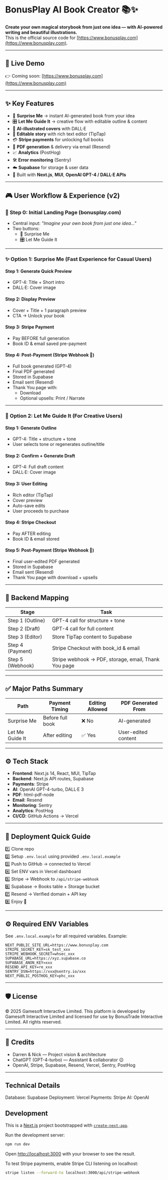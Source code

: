# BonusPlay AI Book Creator 📚✨

**Create your own magical storybook from just one idea — with AI-powered writing and beautiful illustrations.**  
This is the official source code for [https://www.bonusplay.com](https://www.bonusplay.com).

---

## 🚀 Live Demo

👉 Coming soon: [https://www.bonusplay.com](https://www.bonusplay.com)

---

## ✨ Key Features

- 🔮 **Surprise Me** → instant AI-generated book from your idea
- 🎛️ **Let Me Guide It** → creative flow with editable outline & content
- 🎨 **AI-illustrated covers** with DALL·E
- 📝 **Editable story** with rich text editor (TipTap)
- 💳 **Stripe payments** for unlocking full books
- 📄 **PDF generation** & delivery via email (Resend)
- 📈 **Analytics** (PostHog)
- 🛠 **Error monitoring** (Sentry)
- ☁️ **Supabase** for storage & user data
- 🚀 Built with **Next.js**, **MUI**, **OpenAI GPT-4 / DALL·E APIs**

---

## 🎮 User Workflow & Experience (v2)

### 🔰 Step 0: Initial Landing Page (bonusplay.com)

- Central input: _"Imagine your own book from just one idea..."_
- Two buttons:
  - 🔮 Surprise Me
  - 🎛️ Let Me Guide It

---

### ✨ Option 1: Surprise Me (Fast Experience for Casual Users)

#### Step 1: Generate Quick Preview
- GPT-4: Title + Short intro
- DALL·E: Cover image

#### Step 2: Display Preview
- Cover + Title + 1 paragraph preview
- CTA → Unlock your book

#### Step 3: Stripe Payment
- Pay BEFORE full generation
- Book ID & email saved pre-payment

#### Step 4: Post-Payment (Stripe Webhook 🚀)
- Full book generated (GPT-4)
- Final PDF generated
- Stored in Supabase
- Email sent (Resend)
- Thank You page with:
  - Download
  - Optional upsells: Print / Narrate

---

### 🎨 Option 2: Let Me Guide It (For Creative Users)

#### Step 1: Generate Outline
- GPT-4: Title + structure + tone
- User selects tone or regenerates outline/title

#### Step 2: Confirm + Generate Draft
- GPT-4: Full draft content
- DALL·E: Cover image

#### Step 3: User Editing
- Rich editor (TipTap)
- Cover preview
- Auto-save edits
- User proceeds to purchase

#### Step 4: Stripe Checkout
- Pay AFTER editing
- Book ID & email stored

#### Step 5: Post-Payment (Stripe Webhook 🚀)
- Final user-edited PDF generated
- Stored in Supabase
- Email sent (Resend)
- Thank You page with download + upsells

---

## 🧱 Backend Mapping

| Stage      | Task |
|------------|------|
| Step 1 (Outline) | GPT-4 call for structure + tone |
| Step 2 (Draft) | GPT-4 call for full content |
| Step 3 (Editor) | Store TipTap content to Supabase |
| Step 4 (Payment) | Stripe Checkout with book_id & email |
| Step 5 (Webhook) | Stripe webhook → PDF, storage, email, Thank You page |

---

## ✅ Major Paths Summary

| Path | Payment Timing | Editing Allowed | PDF Generated From |
|------|----------------|-----------------|--------------------|
| Surprise Me | Before full book | ❌ No | AI-generated |
| Let Me Guide It | After editing | ✅ Yes | User-edited content |

---

## ⚙️ Tech Stack

- **Frontend**: Next.js 14, React, MUI, TipTap
- **Backend**: Next.js API routes, Supabase
- **Payments**: Stripe
- **AI**: OpenAI GPT-4-turbo, DALL·E 3
- **PDF**: html-pdf-node
- **Email**: Resend
- **Monitoring**: Sentry
- **Analytics**: PostHog
- **CI/CD**: GitHub Actions → Vercel

---

## 🚀 Deployment Quick Guide

1️⃣ Clone repo  
2️⃣ Setup `.env.local` using provided `.env.local.example`  
3️⃣ Push to GitHub → connected to Vercel  
4️⃣ Set ENV vars in Vercel dashboard  
5️⃣ Stripe → Webhook to `/api/stripe-webhook`  
6️⃣ Supabase → Books table + Storage bucket  
7️⃣ Resend → Verified domain + API key  
8️⃣ Enjoy 🎉

---

## ⚙️ Required ENV Variables

See `.env.local.example` for all required variables. Example:

```env
NEXT_PUBLIC_SITE_URL=https://www.bonusplay.com
STRIPE_SECRET_KEY=sk_test_xxx
STRIPE_WEBHOOK_SECRET=whsec_xxx
SUPABASE_URL=https://xyz.supabase.co
SUPABASE_ANON_KEY=xxx
RESEND_API_KEY=re_xxx
SENTRY_DSN=https://xxx@sentry.io/xxx
NEXT_PUBLIC_POSTHOG_KEY=phc_xxx
```

---

## 🛡 License

© 2025 Gamesoft Interactive Limited. This platform is developed by Gamesoft Interactive Limited and licensed for use by BonusTrade Interactive Limited. All rights reserved.

---

## 🙏 Credits

- Darren & Nick — Project vision & architecture  
- ChatGPT (GPT-4-turbo) — Assistant & collaborator 😉  
- OpenAI, Stripe, Supabase, Resend, Vercel, Sentry, PostHog

---

## Technical Details

Database: Supabase
Deployment: Vercel
Payments: Stripe
AI: OpenAI

## Development

This is a [Next.js](https://nextjs.org) project bootstrapped with [`create-next-app`](https://nextjs.org/docs/app/api-reference/cli/create-next-app).

Run the development server:

```bash
npm run dev
```

Open [http://localhost:3000](http://localhost:3000) with your browser to see the result.


To test Stripe payments, enable Stripe CLI listening on localhost:

```bash
stripe listen --forward-to localhost:3000/api/stripe-webhook
```